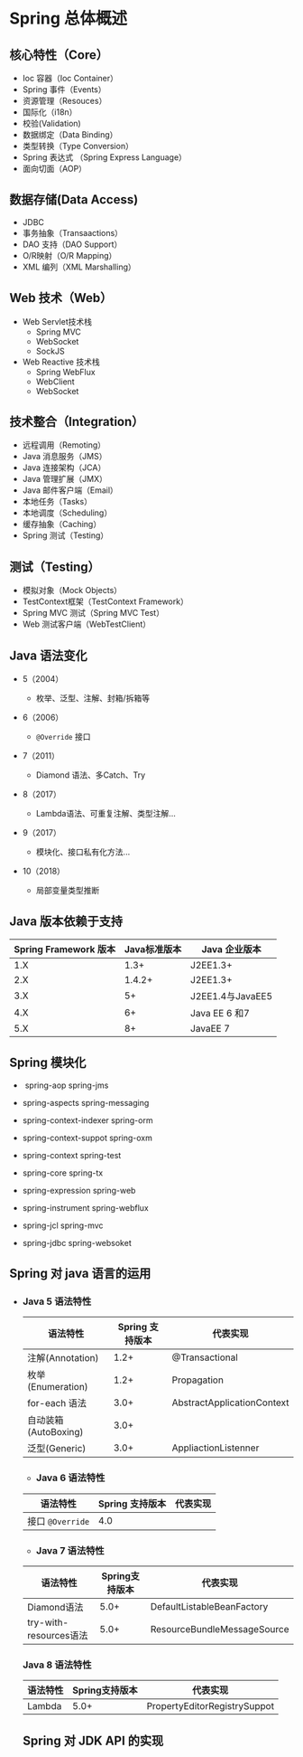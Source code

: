 # Spring 总体概述



## 核心特性（Core）

- Ioc 容器（Ioc Container）
- Spring 事件（Events）
- 资源管理（Resouces）
- 国际化（i18n）
- 校验(Validation)
- 数据绑定（Data Binding）
- 类型转换（Type Conversion）
- Spring 表达式 （Spring Express Language）
- 面向切面（AOP）

## 数据存储(Data Access)

- JDBC 
- 事务抽象（Transaactions）
- DAO 支持（DAO Support）
- O/R映射（O/R Mapping）
- XML 编列（XML Marshalling）

## Web 技术（Web）

- Web Servlet技术栈
  - Spring MVC
  - WebSocket
  - SockJS
- Web Reactive 技术栈
  - Spring WebFlux
  - WebClient
  - WebSocket

## 技术整合（Integration）

- 远程调用（Remoting）
- Java 消息服务（JMS）
- Java 连接架构（JCA）
- Java 管理扩展（JMX）
- Java 邮件客户端（Email）
- 本地任务（Tasks）
- 本地调度（Scheduling）
- 缓存抽象（Caching）
- Spring 测试（Testing）

## 测试（Testing）

- 模拟对象（Mock Objects）
- TestContext框架（TestContext Framework）
- Spring MVC 测试（Spring MVC Test）
- Web 测试客户端（WebTestClient）

## Java 语法变化

- 5（2004）
  - 枚举、泛型、注解、封箱/拆箱等

- 6（2006）
  - `@Override` 接口
- 7（2011）
  - Diamond 语法、多Catch、Try
- 8（2017）
  - Lambda语法、可重复注解、类型注解...
- 9（2017）
  - 模块化、接口私有化方法...
- 10（2018）
  - 局部变量类型推断

## Java 版本依赖于支持

| Spring Framework 版本 | Java标准版本 | Java 企业版本    |
| --------------------- | ------------ | ---------------- |
| 1.X                   | 1.3+         | J2EE1.3+         |
| 2.X                   | 1.4.2+       | J2EE1.3+         |
| 3.X                   | 5+           | J2EE1.4与JavaEE5 |
| 4.X                   | 6+           | Java EE 6 和7    |
| 5.X                   | 8+           | JavaEE 7         |

## Spring 模块化

- ​	spring-aop                                                           spring-jms

- spring-aspects                              						  spring-messaging

  

- spring-context-indexer                                           spring-orm

  

- spring-context-suppot                  				         spring-oxm

  

- spring-context                                                        spring-test

  

- spring-core                                                             spring-tx

  

- spring-expression                                                  spring-web

  

- spring-instrument                                                  spring-webflux

  

- spring-jcl                                                               spring-mvc

  

- spring-jdbc                                                           spring-websoket

## Spring 对 java 语言的运用

- ### Java 5 语法特性

  | 语法特性             | Spring 支持版本 | 代表实现                   |
  | -------------------- | --------------- | -------------------------- |
  | 注解(Annotation)     | 1.2+            | @Transactional             |
  | 枚举(Enumeration)    | 1.2+            | Propagation                |
  | for-each 语法        | 3.0+            | AbstractApplicationContext |
  | 自动装箱(AutoBoxing) | 3.0+            |                            |
  | 泛型(Generic)        | 3.0+            | AppliactionListenner       |

  - ### Java 6 语法特性

  | 语法特性         | Spring 支持版本 | 代表实现 |
  | ---------------- | --------------- | -------- |
  | 接口 `@Override` | 4.0             |          |

  - ### Java 7 语法特性

  | 语法特性               | Spring支持版本 | 代表实现                    |
  | ---------------------- | -------------- | --------------------------- |
  | Diamond语法            | 5.0+           | DefaultListableBeanFactory  |
  | try-with-resources语法 | 5.0+           | ResourceBundleMessageSource |

  ###  Java 8 语法特性

  | 语法特性 | Spring支持版本 | 代表实现                     |
  | -------- | -------------- | ---------------------------- |
  | Lambda   | 5.0+           | PropertyEditorRegistrySuppot |

  ## Spring 对 JDK API 的实现

  